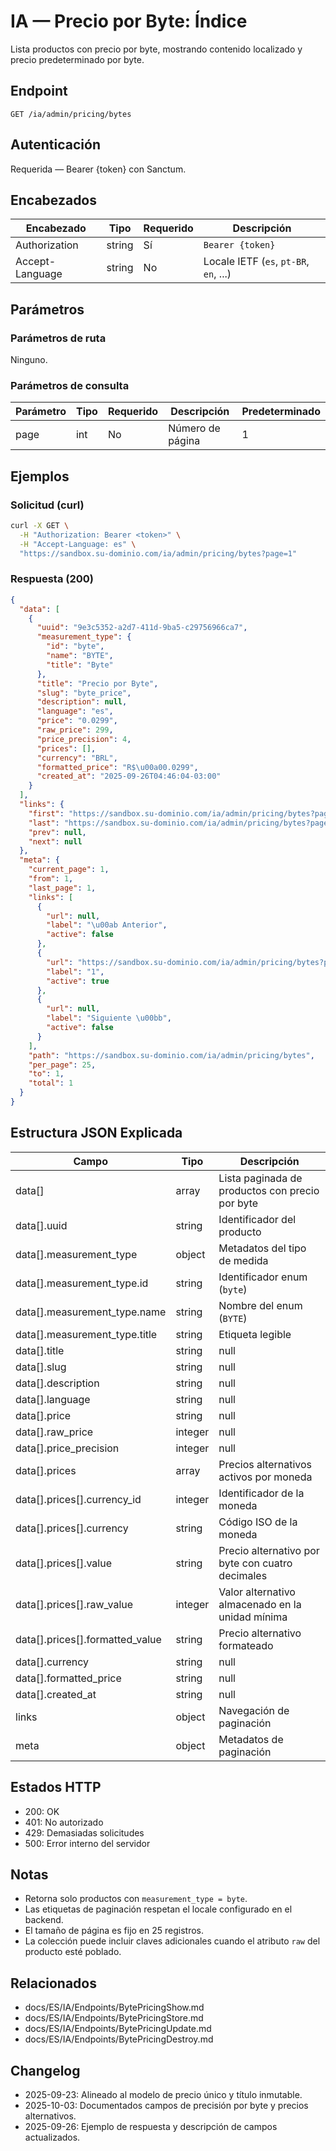 # IA — Precio por Byte: Índice

Lista productos con precio por byte, mostrando contenido localizado y precio predeterminado por byte.

## Endpoint

```
GET /ia/admin/pricing/bytes
```

## Autenticación

Requerida — Bearer {token} con Sanctum.

## Encabezados

| Encabezado       | Tipo   | Requerido | Descripción |
| ---------------- | ------ | --------- | ----------- |
| Authorization    | string | Sí        | `Bearer {token}` |
| Accept-Language  | string | No        | Locale IETF (`es`, `pt-BR`, `en`, ...) |

## Parámetros

### Parámetros de ruta

Ninguno.

### Parámetros de consulta

| Parámetro | Tipo | Requerido | Descripción      | Predeterminado |
| --------- | ---- | --------- | ---------------- | -------------- |
| page      | int  | No        | Número de página | 1              |

## Ejemplos

### Solicitud (curl)

```bash
curl -X GET \
  -H "Authorization: Bearer <token>" \
  -H "Accept-Language: es" \
  "https://sandbox.su-dominio.com/ia/admin/pricing/bytes?page=1"
```

### Respuesta (200)

```json
{
  "data": [
    {
      "uuid": "9e3c5352-a2d7-411d-9ba5-c29756966ca7",
      "measurement_type": {
        "id": "byte",
        "name": "BYTE",
        "title": "Byte"
      },
      "title": "Precio por Byte",
      "slug": "byte_price",
      "description": null,
      "language": "es",
      "price": "0.0299",
      "raw_price": 299,
      "price_precision": 4,
      "prices": [],
      "currency": "BRL",
      "formatted_price": "R$\u00a00.0299",
      "created_at": "2025-09-26T04:46:04-03:00"
    }
  ],
  "links": {
    "first": "https://sandbox.su-dominio.com/ia/admin/pricing/bytes?page=1",
    "last": "https://sandbox.su-dominio.com/ia/admin/pricing/bytes?page=1",
    "prev": null,
    "next": null
  },
  "meta": {
    "current_page": 1,
    "from": 1,
    "last_page": 1,
    "links": [
      {
        "url": null,
        "label": "\u00ab Anterior",
        "active": false
      },
      {
        "url": "https://sandbox.su-dominio.com/ia/admin/pricing/bytes?page=1",
        "label": "1",
        "active": true
      },
      {
        "url": null,
        "label": "Siguiente \u00bb",
        "active": false
      }
    ],
    "path": "https://sandbox.su-dominio.com/ia/admin/pricing/bytes",
    "per_page": 25,
    "to": 1,
    "total": 1
  }
}
```

## Estructura JSON Explicada

| Campo                              | Tipo        | Descripción |
| ---------------------------------- | ----------- | ----------- |
| data[]                             | array       | Lista paginada de productos con precio por byte |
| data[].uuid                        | string      | Identificador del producto |
| data[].measurement_type            | object      | Metadatos del tipo de medida |
| data[].measurement_type.id         | string      | Identificador enum (`byte`) |
| data[].measurement_type.name       | string      | Nombre del enum (`BYTE`) |
| data[].measurement_type.title      | string      | Etiqueta legible |
| data[].title                       | string|null | Título localizado del producto |
| data[].slug                        | string|null | Slug usado internamente (esperado `byte_price`) |
| data[].description                 | string|null | Descripción localizada opcional |
| data[].language                    | string|null | Locale asociado al título predeterminado |
| data[].price                       | string|null | Precio predeterminado por byte con cuatro decimales |
| data[].raw_price                   | integer|null | Valor original almacenado en la unidad mínima |
| data[].price_precision             | integer|null | Precisión decimal aplicada |
| data[].prices                      | array       | Precios alternativos activos por moneda |
| data[].prices[].currency_id        | integer     | Identificador de la moneda |
| data[].prices[].currency           | string      | Código ISO de la moneda |
| data[].prices[].value              | string      | Precio alternativo por byte con cuatro decimales |
| data[].prices[].raw_value          | integer     | Valor alternativo almacenado en la unidad mínima |
| data[].prices[].formatted_value    | string      | Precio alternativo formateado |
| data[].currency                    | string|null | Código ISO de la moneda predeterminada |
| data[].formatted_price             | string|null | Precio predeterminado formateado con cuatro decimales |
| data[].created_at                  | string|null | Marca temporal de creación (ISO 8601) |
| links                              | object      | Navegación de paginación |
| meta                               | object      | Metadatos de paginación |

## Estados HTTP

- 200: OK
- 401: No autorizado
- 429: Demasiadas solicitudes
- 500: Error interno del servidor

## Notas

- Retorna solo productos con `measurement_type = byte`.
- Las etiquetas de paginación respetan el locale configurado en el backend.
- El tamaño de página es fijo en 25 registros.
- La colección puede incluir claves adicionales cuando el atributo `raw` del producto esté poblado.

## Relacionados

- docs/ES/IA/Endpoints/BytePricingShow.md
- docs/ES/IA/Endpoints/BytePricingStore.md
- docs/ES/IA/Endpoints/BytePricingUpdate.md
- docs/ES/IA/Endpoints/BytePricingDestroy.md

## Changelog

- 2025-09-23: Alineado al modelo de precio único y título inmutable.
- 2025-10-03: Documentados campos de precisión por byte y precios alternativos.
- 2025-09-26: Ejemplo de respuesta y descripción de campos actualizados.

